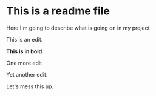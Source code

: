 # This is a readme file

Here I'm going to describe what is going on in my project

This is an edit. 


**This is in bold**

One more edit

Yet another edit. 

Let's mess this up. 
